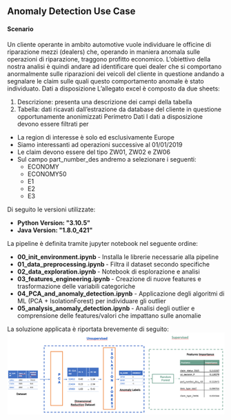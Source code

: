 ## Anomaly Detection Use Case

#### Scenario
Un cliente operante in ambito automotive vuole individuare le officine di riparazione mezzi (dealers) che, operando in maniera anomala sulle operazioni di riparazione, traggono profitto economico.
L’obiettivo della nostra analisi è quindi andare ad identificare quei dealer che si comportano anormalmente sulle riparazioni dei veicoli del cliente in questione andando a segnalare le claim sulle quali questo comportamento anomale è stato individuato.
Dati a disposizione
L’allegato excel è composto da due sheets:
1.	Descrizione: presenta una descrizione dei campi della tabella
2.	Tabella: dati ricavati dall’estrazione da database del cliente in questione opportunamente anonimizzati
Perimetro Dati
I dati a disposizione devono essere filtrati per
*	La region di interesse è solo ed esclusivamente Europe
*	Siamo interessanti ad operazioni successive al 01/01/2019
*	Le claim devono essere del tipo ZW01, ZW02 e ZW06
*	Sul campo part_number_des andremo a selezionare i seguenti:
	- ECONOMY
 	- ECONOMY50
  	- E1
  	- E2
  	- E3 


Di seguito le versioni utilizzate:
- <b/>Python Version: "3.10.5" </b>
- <b/>Java Version: "1.8.0_421" </b>

La pipeline è definita tramite jupyter notebook nel seguente ordine:
*  <b/>00_init_environment.ipynb </b>- Installa le librerie necessarie alla pipeline
*  <b/>01_data_preprocessing.ipynb </b>- Filtra il dataset secondo specifiche
*  <b/>02_data_exploration.ipynb </b>- Notebook di esplorazione e analisi
*  <b/>03_features_engineering.ipynb </b>- Creazione di nuove features e trasformazione delle variabili categoriche
*  <b/>04_PCA_and_anomaly_detection.ipynb</b> - Applicazione degli algoritmi di ML (PCA + IsolationForest) per individuare gli outlier
*  <b/>05_analysis_anomaly_detection.ipynb </b>- Analisi degli outlier e comprensione delle features/valori che impattano sulle anomalie

La soluzione applicata è riportata brevemente di seguito:
![ML_Solution](img/MLSolution.png)